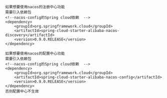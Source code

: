 #
    如果想要使用nacos的注册中心功能
    需要引入依赖包
    <!--nacos-config的Spring cloud依赖  -->
    <dependency>
        <groupId>org.springframework.cloud</groupId>
        <artifactId>spring-cloud-starter-alibaba-nacos-discovery</artifactId>
        <version>0.9.0.RELEASE</version>
    </dependency>
            
    如果想要使用nacos的配置中心功能
    需要引入依赖包
    <!--nacos-config的Spring cloud依赖  -->
    <dependency>
        <groupId>org.springframework.cloud</groupId>
        <artifactId>spring-cloud-starter-alibaba-nacos-config</artifactId>
        <version>0.9.0.RELEASE</version>
    </dependency>
    否则配置中心不生效